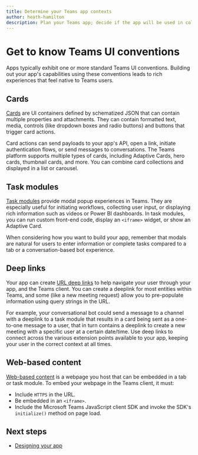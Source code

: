 ```yaml
---
title: Determine your Teams app contexts
author: heath-hamilton
description: Plan your Teams app; decide if the app will be used in collaborative and/or personal spaces
---
```

# Get to know Teams UI conventions

Apps typically exhibit one or more standard Teams UI conventions. Building out your app's capabilities using these conventions leads to rich experiences that feel native to Teams users.

## Cards

[Cards](~/task-modules-and-cards/what-are-cards.md) are UI containers defined by schematized JSON that can contain multiple properties and attachments. They can contain formatted text, media, controls (like dropdown boxes and radio buttons) and buttons that trigger card actions.

Card actions can send payloads to your app's API, open a link, initiate authentication flows, or send messages to conversations. The Teams platform supports multiple types of cards, including Adaptive Cards, hero cards, thumbnail cards, and more. You can combine card collections and displayed in a list or carousel.

## Task modules

[Task modules](~/task-modules-and-cards/what-are-task-modules.md) provide modal popup experiences in Teams. They are especially useful for initiating workflows, collecting user input, or displaying rich information such as videos or Power BI dashboards. In task modules, you can run custom front-end code, display an `<iframe>` widget, or show an Adaptive Card.

When considering how you want to build your app, remember that modals are natural for users to enter information or complete tasks compared to a tab or a conversation-based bot experience.

## Deep links

Your app can create [URL deep links](~/concepts/build-and-test/deep-links.md) to help navigate your user through your app, and the Teams client. You can create a deeplink for most entities within Teams, and some (like a new meeting request) allow you to pre-populate information using query strings in the URL. 

For example, your conversational bot could send a message to a channel with a deeplink to a task module that results in a card being sent as a one-to-one message to a user, that in turn contains a deeplink to create a new meeting with a specific user at a certain date/time. Use deep links to connect across the various extension points available to your app, keeping your user in the correct context at all times.

## Web-based content

[Web-based content](~/tabs/how-to/create-tab-pages/content-page.md) is a webpage you host that can be embedded in a tab or task module. To embed your webpage in the Teams client, it must:

* Include `HTTPS` in the URL.
* Be embedded in an `<iframe>`.
* Include the Microsoft Teams JavaScript client SDK and invoke the SDK's `initialize()` method on page load.

## Next steps

* [Designing your app](../designing-your-app/designing-overview.md)
